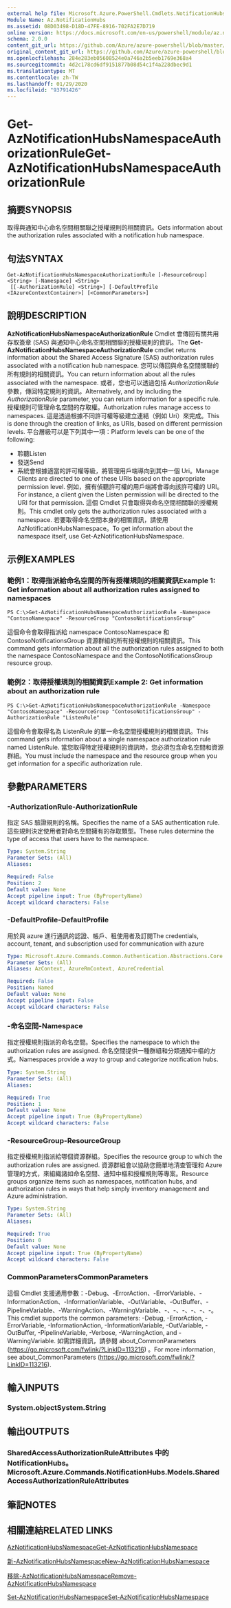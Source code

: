 ```yaml
---
external help file: Microsoft.Azure.PowerShell.Cmdlets.NotificationHubs.dll-Help.xml
Module Name: Az.NotificationHubs
ms.assetid: 08D03498-D18D-47FE-8916-702FA2E7D719
online version: https://docs.microsoft.com/en-us/powershell/module/az.notificationhubs/get-aznotificationhubsnamespaceauthorizationrule
schema: 2.0.0
content_git_url: https://github.com/Azure/azure-powershell/blob/master/src/NotificationHubs/NotificationHubs/help/Get-AzNotificationHubsNamespaceAuthorizationRule.md
original_content_git_url: https://github.com/Azure/azure-powershell/blob/master/src/NotificationHubs/NotificationHubs/help/Get-AzNotificationHubsNamespaceAuthorizationRule.md
ms.openlocfilehash: 284e283eb05608524e0a746a2b5eeb1769e368a4
ms.sourcegitcommit: 4d2c178cd6df9151877b08d54c1f4a228dbec9d1
ms.translationtype: MT
ms.contentlocale: zh-TW
ms.lasthandoff: 01/29/2020
ms.locfileid: "93791426"
---
```

# <span data-ttu-id="da38c-101">Get-AzNotificationHubsNamespaceAuthorizationRule</span><span class="sxs-lookup"><span data-stu-id="da38c-101">Get-AzNotificationHubsNamespaceAuthorizationRule</span></span>

## <span data-ttu-id="da38c-102">摘要</span><span class="sxs-lookup"><span data-stu-id="da38c-102">SYNOPSIS</span></span>
<span data-ttu-id="da38c-103">取得與通知中心命名空間相關聯之授權規則的相關資訊。</span><span class="sxs-lookup"><span data-stu-id="da38c-103">Gets information about the authorization rules associated with a notification hub namespace.</span></span>

## <span data-ttu-id="da38c-104">句法</span><span class="sxs-lookup"><span data-stu-id="da38c-104">SYNTAX</span></span>

```
Get-AzNotificationHubsNamespaceAuthorizationRule [-ResourceGroup] <String> [-Namespace] <String>
 [[-AuthorizationRule] <String>] [-DefaultProfile <IAzureContextContainer>] [<CommonParameters>]
```

## <span data-ttu-id="da38c-105">說明</span><span class="sxs-lookup"><span data-stu-id="da38c-105">DESCRIPTION</span></span>
<span data-ttu-id="da38c-106">**AzNotificationHubsNamespaceAuthorizationRule** Cmdlet 會傳回有關共用存取簽章 (SAS) 與通知中心命名空間相關聯的授權規則的資訊。</span><span class="sxs-lookup"><span data-stu-id="da38c-106">The **Get-AzNotificationHubsNamespaceAuthorizationRule** cmdlet returns information about the Shared Access Signature (SAS) authorization rules associated with a notification hub namespace.</span></span>
<span data-ttu-id="da38c-107">您可以傳回與命名空間關聯的所有規則的相關資訊。</span><span class="sxs-lookup"><span data-stu-id="da38c-107">You can return information about all the rules associated with the namespace.</span></span>
<span data-ttu-id="da38c-108">或者，您也可以透過包括 *AuthorizationRule* 參數，傳回特定規則的資訊。</span><span class="sxs-lookup"><span data-stu-id="da38c-108">Alternatively, and by including the *AuthorizationRule* parameter, you can return information for a specific rule.</span></span>
<span data-ttu-id="da38c-109">授權規則可管理命名空間的存取權。</span><span class="sxs-lookup"><span data-stu-id="da38c-109">Authorization rules manage access to namespaces.</span></span>
<span data-ttu-id="da38c-110">這是透過根據不同許可權等級建立連結（例如 Uri）來完成。</span><span class="sxs-lookup"><span data-stu-id="da38c-110">This is done through the creation of links, as URIs, based on different permission levels.</span></span>
<span data-ttu-id="da38c-111">平台層級可以是下列其中一項：</span><span class="sxs-lookup"><span data-stu-id="da38c-111">Platform levels can be one of the following:</span></span> 
- <span data-ttu-id="da38c-112">聆聽</span><span class="sxs-lookup"><span data-stu-id="da38c-112">Listen</span></span>
- <span data-ttu-id="da38c-113">發送</span><span class="sxs-lookup"><span data-stu-id="da38c-113">Send</span></span>
- <span data-ttu-id="da38c-114">系統會根據適當的許可權等級，將管理用戶端導向到其中一個 Uri。</span><span class="sxs-lookup"><span data-stu-id="da38c-114">Manage Clients are directed to one of these URIs based on the appropriate permission level.</span></span>
<span data-ttu-id="da38c-115">例如，擁有偵聽許可權的用戶端將會導向該許可權的 URI。</span><span class="sxs-lookup"><span data-stu-id="da38c-115">For instance, a client given the Listen permission will be directed to the URI for that permission.</span></span>
<span data-ttu-id="da38c-116">這個 Cmdlet 只會取得與命名空間相關聯的授權規則。</span><span class="sxs-lookup"><span data-stu-id="da38c-116">This cmdlet only gets the authorization rules associated with a namespace.</span></span>
<span data-ttu-id="da38c-117">若要取得命名空間本身的相關資訊，請使用 AzNotificationHubsNamespace。</span><span class="sxs-lookup"><span data-stu-id="da38c-117">To get information about the namespace itself, use Get-AzNotificationHubsNamespace.</span></span>

## <span data-ttu-id="da38c-118">示例</span><span class="sxs-lookup"><span data-stu-id="da38c-118">EXAMPLES</span></span>

### <span data-ttu-id="da38c-119">範例1：取得指派給命名空間的所有授權規則的相關資訊</span><span class="sxs-lookup"><span data-stu-id="da38c-119">Example 1: Get information about all authorization rules assigned to namespaces</span></span>
```
PS C:\>Get-AzNotificationHubsNamespaceAuthorizationRule -Namespace "ContosoNamespace" -ResourceGroup "ContosoNotificationsGroup"
```

<span data-ttu-id="da38c-120">這個命令會取得指派給 namespace ContosoNamespace 和 ContosoNotificationsGroup 資源群組的所有授權規則的相關資訊。</span><span class="sxs-lookup"><span data-stu-id="da38c-120">This command gets information about all the authorization rules assigned to both the namespace ContosoNamespace and the ContosoNotificationsGroup resource group.</span></span>

### <span data-ttu-id="da38c-121">範例2：取得授權規則的相關資訊</span><span class="sxs-lookup"><span data-stu-id="da38c-121">Example 2: Get information about an authorization rule</span></span>
```
PS C:\>Get-AzNotificationHubsNamespaceAuthorizationRule -Namespace "ContosoNamespace" -ResourceGroup "ContosoNotificationsGroup" -AuthorizationRule "ListenRule"
```

<span data-ttu-id="da38c-122">這個命令會取得名為 ListenRule 的單一命名空間授權規則的相關資訊。</span><span class="sxs-lookup"><span data-stu-id="da38c-122">This command gets information about a single namespace authorization rule named ListenRule.</span></span>
<span data-ttu-id="da38c-123">當您取得特定授權規則的資訊時，您必須包含命名空間和資源群組。</span><span class="sxs-lookup"><span data-stu-id="da38c-123">You must include the namespace and the resource group when you get information for a specific authorization rule.</span></span>

## <span data-ttu-id="da38c-124">參數</span><span class="sxs-lookup"><span data-stu-id="da38c-124">PARAMETERS</span></span>

### <span data-ttu-id="da38c-125">-AuthorizationRule</span><span class="sxs-lookup"><span data-stu-id="da38c-125">-AuthorizationRule</span></span>
<span data-ttu-id="da38c-126">指定 SAS 驗證規則的名稱。</span><span class="sxs-lookup"><span data-stu-id="da38c-126">Specifies the name of a SAS authentication rule.</span></span>
<span data-ttu-id="da38c-127">這些規則決定使用者對命名空間擁有的存取類型。</span><span class="sxs-lookup"><span data-stu-id="da38c-127">These rules determine the type of access that users have to the namespace.</span></span>

```yaml
Type: System.String
Parameter Sets: (All)
Aliases:

Required: False
Position: 2
Default value: None
Accept pipeline input: True (ByPropertyName)
Accept wildcard characters: False
```

### <span data-ttu-id="da38c-128">-DefaultProfile</span><span class="sxs-lookup"><span data-stu-id="da38c-128">-DefaultProfile</span></span>
<span data-ttu-id="da38c-129">用於與 azure 進行通訊的認證、帳戶、租使用者及訂閱</span><span class="sxs-lookup"><span data-stu-id="da38c-129">The credentials, account, tenant, and subscription used for communication with azure</span></span>

```yaml
Type: Microsoft.Azure.Commands.Common.Authentication.Abstractions.Core.IAzureContextContainer
Parameter Sets: (All)
Aliases: AzContext, AzureRmContext, AzureCredential

Required: False
Position: Named
Default value: None
Accept pipeline input: False
Accept wildcard characters: False
```

### <span data-ttu-id="da38c-130">-命名空間</span><span class="sxs-lookup"><span data-stu-id="da38c-130">-Namespace</span></span>
<span data-ttu-id="da38c-131">指定授權規則指派的命名空間。</span><span class="sxs-lookup"><span data-stu-id="da38c-131">Specifies the namespace to which the authorization rules are assigned.</span></span>
<span data-ttu-id="da38c-132">命名空間提供一種群組和分類通知中樞的方式。</span><span class="sxs-lookup"><span data-stu-id="da38c-132">Namespaces provide a way to group and categorize notification hubs.</span></span>

```yaml
Type: System.String
Parameter Sets: (All)
Aliases:

Required: True
Position: 1
Default value: None
Accept pipeline input: True (ByPropertyName)
Accept wildcard characters: False
```

### <span data-ttu-id="da38c-133">-ResourceGroup</span><span class="sxs-lookup"><span data-stu-id="da38c-133">-ResourceGroup</span></span>
<span data-ttu-id="da38c-134">指定授權規則指派給哪個資源群組。</span><span class="sxs-lookup"><span data-stu-id="da38c-134">Specifies the resource group to which the authorization rules are assigned.</span></span>
<span data-ttu-id="da38c-135">資源群組會以協助您簡單地清查管理和 Azure 管理的方式，來組織諸如命名空間、通知中樞和授權規則等專案。</span><span class="sxs-lookup"><span data-stu-id="da38c-135">Resource groups organize items such as namespaces, notification hubs, and authorization rules in ways that help simply inventory management and Azure administration.</span></span>

```yaml
Type: System.String
Parameter Sets: (All)
Aliases:

Required: True
Position: 0
Default value: None
Accept pipeline input: True (ByPropertyName)
Accept wildcard characters: False
```

### <span data-ttu-id="da38c-136">CommonParameters</span><span class="sxs-lookup"><span data-stu-id="da38c-136">CommonParameters</span></span>
<span data-ttu-id="da38c-137">這個 Cmdlet 支援通用參數：-Debug、-ErrorAction、-ErrorVariable、-InformationAction、-InformationVariable、-OutVariable、-OutBuffer、-PipelineVariable、-WarningAction、-WarningVariable、-、-、-、-、-、-。</span><span class="sxs-lookup"><span data-stu-id="da38c-137">This cmdlet supports the common parameters: -Debug, -ErrorAction, -ErrorVariable, -InformationAction, -InformationVariable, -OutVariable, -OutBuffer, -PipelineVariable, -Verbose, -WarningAction, and -WarningVariable.</span></span> <span data-ttu-id="da38c-138">如需詳細資訊，請參閱 about_CommonParameters (https://go.microsoft.com/fwlink/?LinkID=113216) 。</span><span class="sxs-lookup"><span data-stu-id="da38c-138">For more information, see about_CommonParameters (https://go.microsoft.com/fwlink/?LinkID=113216).</span></span>

## <span data-ttu-id="da38c-139">輸入</span><span class="sxs-lookup"><span data-stu-id="da38c-139">INPUTS</span></span>

### <span data-ttu-id="da38c-140">System.object</span><span class="sxs-lookup"><span data-stu-id="da38c-140">System.String</span></span>

## <span data-ttu-id="da38c-141">輸出</span><span class="sxs-lookup"><span data-stu-id="da38c-141">OUTPUTS</span></span>

### <span data-ttu-id="da38c-142">SharedAccessAuthorizationRuleAttributes 中的 NotificationHubs。</span><span class="sxs-lookup"><span data-stu-id="da38c-142">Microsoft.Azure.Commands.NotificationHubs.Models.SharedAccessAuthorizationRuleAttributes</span></span>

## <span data-ttu-id="da38c-143">筆記</span><span class="sxs-lookup"><span data-stu-id="da38c-143">NOTES</span></span>

## <span data-ttu-id="da38c-144">相關連結</span><span class="sxs-lookup"><span data-stu-id="da38c-144">RELATED LINKS</span></span>

[<span data-ttu-id="da38c-145">AzNotificationHubsNamespace</span><span class="sxs-lookup"><span data-stu-id="da38c-145">Get-AzNotificationHubsNamespace</span></span>](./Get-AzNotificationHubsNamespace.md)

[<span data-ttu-id="da38c-146">新-AzNotificationHubsNamespace</span><span class="sxs-lookup"><span data-stu-id="da38c-146">New-AzNotificationHubsNamespace</span></span>](./New-AzNotificationHubsNamespace.md)

[<span data-ttu-id="da38c-147">移除-AzNotificationHubsNamespace</span><span class="sxs-lookup"><span data-stu-id="da38c-147">Remove-AzNotificationHubsNamespace</span></span>](./Remove-AzNotificationHubsNamespace.md)

[<span data-ttu-id="da38c-148">Set-AzNotificationHubsNamespace</span><span class="sxs-lookup"><span data-stu-id="da38c-148">Set-AzNotificationHubsNamespace</span></span>](./Set-AzNotificationHubsNamespace.md)


